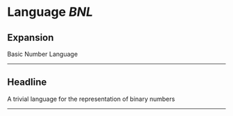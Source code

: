 # Language *BNL*
## Expansion
Basic Number Language

---
## Headline
A trivial language for the representation of binary numbers

---
